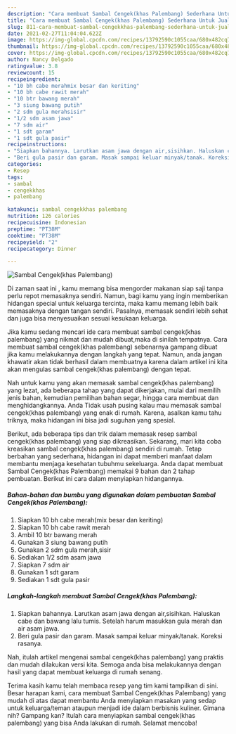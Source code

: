 ```yaml
---
description: "Cara membuat Sambal Cengek(khas Palembang) Sederhana Untuk Jualan"
title: "Cara membuat Sambal Cengek(khas Palembang) Sederhana Untuk Jualan"
slug: 811-cara-membuat-sambal-cengekkhas-palembang-sederhana-untuk-jualan
date: 2021-02-27T11:04:04.622Z
image: https://img-global.cpcdn.com/recipes/13792590c1055caa/680x482cq70/sambal-cengekkhas-palembang-foto-resep-utama.jpg
thumbnail: https://img-global.cpcdn.com/recipes/13792590c1055caa/680x482cq70/sambal-cengekkhas-palembang-foto-resep-utama.jpg
cover: https://img-global.cpcdn.com/recipes/13792590c1055caa/680x482cq70/sambal-cengekkhas-palembang-foto-resep-utama.jpg
author: Nancy Delgado
ratingvalue: 3.8
reviewcount: 15
recipeingredient:
- "10 bh cabe merahmix besar dan keriting"
- "10 bh cabe rawit merah"
- "10 btr bawang merah"
- "3 siung bawang putih"
- "2 sdm gula merahsisir"
- "1/2 sdm asam jawa"
- "7 sdm air"
- "1 sdt garam"
- "1 sdt gula pasir"
recipeinstructions:
- "Siapkan bahannya. Larutkan asam jawa dengan air,sisihkan. Haluskan cabe dan bawang lalu tumis. Setelah harum masukkan gula merah dan air asam jawa."
- "Beri gula pasir dan garam. Masak sampai keluar minyak/tanak. Koreksi rasanya."
categories:
- Resep
tags:
- sambal
- cengekkhas
- palembang

katakunci: sambal cengekkhas palembang 
nutrition: 126 calories
recipecuisine: Indonesian
preptime: "PT38M"
cooktime: "PT38M"
recipeyield: "2"
recipecategory: Dinner

---
```



![Sambal Cengek(khas Palembang)](https://img-global.cpcdn.com/recipes/13792590c1055caa/680x482cq70/sambal-cengekkhas-palembang-foto-resep-utama.jpg)

Di zaman  saat ini , kamu memang bisa mengorder makanan siap saji tanpa perlu repot memasaknya sendiri. Namun, bagi kamu yang ingin memberikan hidangan special untuk keluarga tercinta, maka kamu memang lebih baik memasaknya dengan tangan sendiri. Pasalnya, memasak sendiri lebih sehat dan juga bisa menyesuaikan sesuai kesukaan keluarga.

Jika kamu sedang mencari ide cara membuat sambal cengek(khas palembang) yang nikmat dan mudah dibuat,maka di sinilah tempatnya. Cara membuat sambal cengek(khas palembang)  sebenarnya gampang dibuat jika kamu melakukannya dengan langkah yang tepat. Namun, anda jangan khawatir akan tidak berhasil dalam membuatnya 
karena dalam artikel ini kita akan mengulas sambal cengek(khas palembang) dengan tepat.  



Nah untuk kamu yang akan memasak sambal cengek(khas palembang) yang lezat, ada beberapa tahap yang dapat dikerjakan, mulai dari memilih jenis bahan, kemudian pemilihan bahan segar, hingga cara membuat dan menghidangkannya. Anda Tidak usah pusing kalau mau memasak sambal cengek(khas palembang) yang enak di rumah. Karena, asalkan kamu  tahu triknya, maka hidangan ini bisa jadi suguhan yang spesial.

Berikut, ada beberapa tips dan trik dalam memasak resep sambal cengek(khas palembang) yang siap dikreasikan. Sekarang, mari kita coba kreasikan sambal cengek(khas palembang) sendiri di rumah. Tetap berbahan yang sederhana, hidangan ini dapat memberi manfaat dalam membantu menjaga kesehatan tubuhmu sekeluarga. Anda dapat membuat Sambal Cengek(khas Palembang) memakai 9 bahan dan 2 tahap pembuatan. Berikut ini cara dalam menyiapkan hidangannya.

<!--inarticleads1-->

##### Bahan-bahan dan bumbu yang digunakan dalam pembuatan Sambal Cengek(khas Palembang):

1. Siapkan 10 bh cabe merah(mix besar dan keriting)
1. Siapkan 10 bh cabe rawit merah
1. Ambil 10 btr bawang merah
1. Gunakan 3 siung bawang putih
1. Gunakan 2 sdm gula merah,sisir
1. Sediakan 1/2 sdm asam jawa
1. Siapkan 7 sdm air
1. Gunakan 1 sdt garam
1. Sediakan 1 sdt gula pasir




<!--inarticleads2-->

##### Langkah-langkah membuat Sambal Cengek(khas Palembang):

1. Siapkan bahannya. Larutkan asam jawa dengan air,sisihkan. Haluskan cabe dan bawang lalu tumis. Setelah harum masukkan gula merah dan air asam jawa.
1. Beri gula pasir dan garam. Masak sampai keluar minyak/tanak. Koreksi rasanya.




Nah, itulah artikel mengenai  sambal cengek(khas palembang)  yang praktis dan mudah dilakukan versi kita. Semoga anda bisa melakukannya dengan hasil yang dapat membuat keluarga di rumah senang. 

Terima kasih kamu telah membaca resep yang tim kami tampilkan di sini. Besar harapan kami, cara membuat  Sambal Cengek(khas Palembang) yang mudah di atas dapat membantu Anda menyiapkan masakan yang sedap untuk keluarga/teman ataupun menjadi ide dalam berbisnis kuliner. Gimana nih? Gampang kan? Itulah cara menyiapkan sambal cengek(khas palembang) yang bisa Anda lakukan di rumah. Selamat mencoba!

